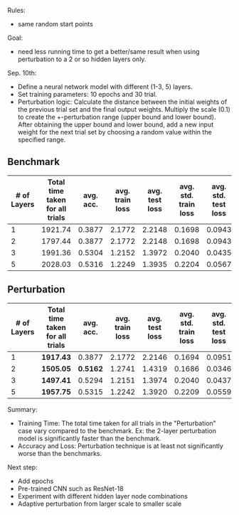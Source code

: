 Rules:
- same random start points

Goal:
- need less running time to get a better/same result when using perturbation to a 2 or so hidden layers only.


Sep. 10th:
- Define a neural network model with different (1-3, 5) layers.
- Set training parameters: 10 epochs and 30 trial.
- Perturbation logic: Calculate the distance between the initial weights of the previous trial set and the final output weights. Multiply the scale (0.1) to create the +-perturbation range (upper bound and lower bound). After obtaining the upper bound and lower bound, add a new input weight for the next trial set by choosing a random value within the specified range.

## Benchmark
| # of Layers | Total time taken for all trials | avg. acc. | avg. train loss | avg. test loss | avg. std. train loss | avg. std. test loss |
|-------------|---------------------------------|-----------|-----------------|----------------|---------------------|---------------------|
| 1           | 1921.74                         | 0.3877    | 2.1772          | 2.2148         | 0.1698              | 0.0943              |
| 2           | 1797.44                         | 0.3877    | 2.1772          | 2.2148         | 0.1698              | 0.0943              |
| 3           | 1991.36                         | 0.5304    | 1.2152          | 1.3972         | 0.2040              | 0.0435              |
| 5           | 2028.03                         | 0.5316    | 1.2249          | 1.3935         | 0.2204              | 0.0567              |


## Perturbation  
| # of Layers | Total time taken for all trials | avg. acc. | avg. train loss | avg. test loss | avg. std. train loss | avg. std. test loss |
|-------------|---------------------------------|-----------|-----------------|----------------|---------------------|---------------------|
| 1           | **1917.43**                      | 0.3877    | 2.1772          | 2.2146         | 0.1694              | 0.0951              |
| 2           | **1505.05**                      | **0.5162** | 1.2741          | 1.4319         | 0.1686              | 0.0346              |
| 3           | **1497.41**                      | 0.5294    | 1.2151          | 1.3974         | 0.2040              | 0.0437              |
| 5           | **1957.75**                      | 0.5315    | 1.2242          | 1.3920         | 0.2209              | 0.0559              |

Summary:
- Training Time: The total time taken for all trials in the "Perturbation" case vary compared to the benchmark. Ex: the 2-layer perturbation model is significantly faster than the benchmark.
- Accuracy and Loss:  Perturbation technique is at least not significantly worse than the benchmarks.

Next step: 
- Add epochs
- Pre-trained CNN such as ResNet-18
- Experiment with different hidden layer node combinations
- Adaptive perturbation from larger scale to smaller scale
